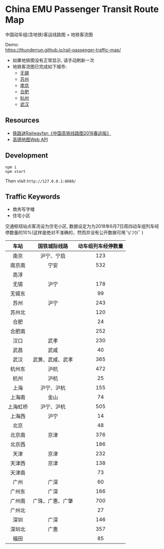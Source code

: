 # China EMU Passenger Transit Route Map 
中国动车组(含地铁)客运线路图 + 地铁客流图

Demo:  
https://thunderrun.github.io/rail-passenger-traffic-map/

- 如果地铁图没有正常显示, 请手动刷新一次
- 地铁客流图已完成如下城市:
    - [无锡](https://thunderrun.github.io/rail-passenger-traffic-map/subway.html?city=wuxi#route)
    - [苏州](https://thunderrun.github.io/rail-passenger-traffic-map/subway.html?city=suzhou#route)
    - [南京](https://thunderrun.github.io/rail-passenger-traffic-map/subway.html?city=nanjing#route)
    - [合肥](https://thunderrun.github.io/rail-passenger-traffic-map/subway.html?city=hefei#route)
    - [杭州](https://thunderrun.github.io/rail-passenger-traffic-map/subway.html?city=hangzhou#route)
    - [武汉](https://thunderrun.github.io/rail-passenger-traffic-map/subway.html?city=wuhan#route)    
    
## Resources

- [铁路迷Railwayfan《中国高铁线路图2018春运版》](https://weibo.com/tielumi)
- [高德地图Web API](https://lbs.amap.com/)

## Development

```
npm i 
npm start
```
Then visit `http://127.0.0.1:8080/`

## Traffic Keywords

- 商务写字楼
- 住宅小区

交通枢纽站点客流设为住宅小区, 数据设定为为2018年6月7日周四动车组列车经停数量的10%(这样是绝对不准确的，然而并没有公开数据可用¯\\_(ツ)_/¯ )

**车站**|**国铁城际线路**|**动车组列车经停数量**
:-----:|:-----:|:-----:
南京|沪宁、宁启|123
南京南|宁安|532
高淳| | 
无锡|沪宁|178
无锡东| |99
苏州|沪宁|243
苏州北| |120
合肥| |24
合肥南| |252
汉口|武孝|230
武昌|武咸|40
武汉|武黄、武咸、武孝|365
杭州东|沪杭|472
杭州|沪杭|25
上海|沪宁、沪杭|155
上海南|金山|74
上海虹桥|沪宁、沪杭|505
上海西|沪宁|14
北京| |48
北京南|京津|376
北京西| |186
天津|京津|232
天津西|京津|138
天津南| |73
广州|广深|60
广州东|广深|166
广州南|广珠、广惠、广肇|700
广州北| |27
深圳|广深|146
深圳北|广惠|357
福田| |85